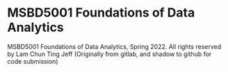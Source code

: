 # MSBD5001 Foundations of Data Analytics

MSBD5001 Foundations of Data Analytics, Spring 2022. All rights reserved by Lam Chun Ting Jeff (Originally from gitlab, and shadow to github for code submission)


